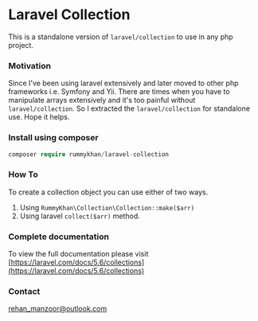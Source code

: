 # Laravel Collection

This is a standalone version of `laravel/collection` to use in any php project.

### Motivation
Since I've been using laravel extensively and later moved to other php 
frameworks i.e. Symfony and Yii. There are times when you have to manipulate
arrays extensively and it's too painful without `laravel/collection`. 
So I extracted the `laravel/collection` for standalone use. Hope it helps.

### Install using composer

```php
composer require rummykhan/laravel-collection
```

### How To

To create a collection object you can use either of two ways.

1. Using `RummyKhan\Collection\Collection::make($arr)`
2. Using laravel `collect($arr)` method.

### Complete documentation
To view the full documentation please visit
[https://laravel.com/docs/5.6/collections](https://laravel.com/docs/5.6/collections)


### Contact
[rehan_manzoor@outlook.com](mailto://rehan_manzoor@outlook.com)